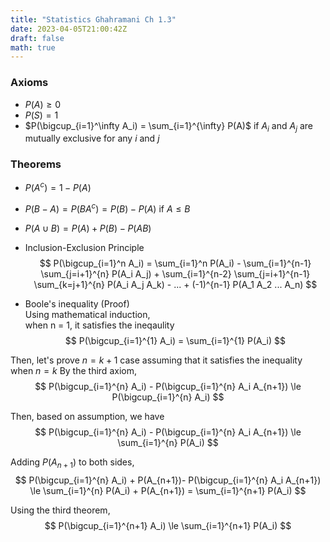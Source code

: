 ```yaml
---
title: "Statistics Ghahramani Ch 1.3"
date: 2023-04-05T21:00:42Z
draft: false
math: true
---
```


### Axioms
- $P(A) \ge 0$
- $P(S) = 1$
- $P(\bigcup_{i=1}^\infty A_i) = \sum_{i=1}^{\infty} P(A)$ if $A_i$ and $A_j$ are mutually exclusive for any $i$ and $j$

### Theorems
- $P(A^c) = 1 - P(A)$
- $P(B - A) = P(BA^c) = P(B) - P(A)$ if $A \le B$
- $P(A \cup B) = P(A) + P(B) - P(AB)$

- Inclusion-Exclusion Principle
$$
P(\bigcup_{i=1}^n A_i) = \sum_{i=1}^n P(A_i) - \sum_{i=1}^{n-1} \sum_{j=i+1}^{n} P(A_i A_j) + \sum_{i=1}^{n-2} \sum_{j=i+1}^{n-1} \sum_{k=j+1}^{n} P(A_i A_j A_k) - ... + (-1)^{n-1} P(A_1 A_2 ... A_n)
$$

- Boole's inequality (Proof)  
Using mathematical induction,  
when n = 1, it satisfies the ineqaulity
$$
P(\bigcup_{i=1}^{1} A_i) = \sum_{i=1}^{1} P(A_i) 
$$

Then, let's prove $n=k+1$ case assuming that it satisfies the inequality when $n = k$
By the third axiom, 
$$
P(\bigcup_{i=1}^{n} A_i) - P(\bigcup_{i=1}^{n} A_i A_{n+1}) \le P(\bigcup_{i=1}^{n} A_i)
$$

Then, based on assumption, we have
$$
P(\bigcup_{i=1}^{n} A_i) - P(\bigcup_{i=1}^{n} A_i A_{n+1}) \le \sum_{i=1}^{n} P(A_i) 
$$

Adding $P(A_{n+1})$ to both sides,
$$
P(\bigcup_{i=1}^{n} A_i) + P(A_{n+1})- P(\bigcup_{i=1}^{n} A_i A_{n+1}) \le \sum_{i=1}^{n} P(A_i) + P(A_{n+1}) = \sum_{i=1}^{n+1} P(A_i)
$$

Using the third theorem,
$$
P(\bigcup_{i=1}^{n+1} A_i) \le \sum_{i=1}^{n+1} P(A_i)
$$